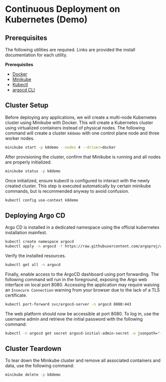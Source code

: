 # Continuous Deployment on Kubernetes (Demo)

## Prerequisites

The following utilities are required.
Links are provided the install documentation for each utility.

**Prerequisites**

- [Docker](https://docs.docker.com/engine/install/)
- [Minikube](https://minikube.sigs.k8s.io/docs/start/?arch=%2Fmacos%2Fx86-64%2Fstable%2Fbinary+download)
- [Kubectl](https://kubernetes.io/docs/tasks/tools/#kubectl)
- [argocd CLI](https://argo-cd.readthedocs.io/en/stable/cli_installation/)

## Cluster Setup

Before deploying any applications, we will create a multi-node Kubernetes cluster using Minikube with Docker.
This will create a Kubernetes cluster using virtualized containers instead of physical nodes.
The following command will create a cluster `k8demo` with one control plane node and three worker nodes.

```bash
minikube start -p k8demo --nodes 4 --driver=docker
```

After provisioning the cluster, confirm that Minikube is running and all nodes are properly initialized.

```bash
minikube status -p k8demo
```

Once initialized, ensure kubectl is configured to interact with the newly created cluster.
This step is executed automatically by certain minikube commands, but is recommended anyway to avoid confusion.

```bash
kubectl config use-context k8demo
```

## Deploying Argo CD

Argo CD is installed in a dedicated namespace using the official kubernetes installation mainfest.

```bash
kubectl create namespace argocd
kubectl apply -n argocd -f https://raw.githubusercontent.com/argoproj/argo-cd/stable/manifests/install.yaml
```

Verify the installed resources.

```bash
kubectl get all -n argocd
```

Finally, enable access to the ArgoCD dashboard using port forwarding.
The following command will run in the foreground, exposing the Argo web interface on local port 8080.
Accessing the application may require waiving an `Insecure Connection` warning from your browser due to
the lack of a TLS certificate.

```bash
kubectl port-forward svc/argocd-server -n argocd 8080:443
```

The web platform should now be accessible at port 8080.
To log in, use the username admin and retrieve the initial password with the following command:

```bash
kubectl -n argocd get secret argocd-initial-admin-secret -o jsonpath="{.data.password}" | base64 -d; echo
```

## Cluster Teardown

To tear down the Minikube cluster and remove all associated containers and data, use the following command:

```bash
minikube delete -p k8demo
```